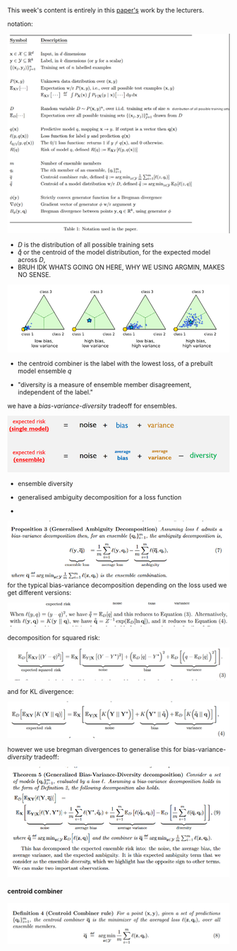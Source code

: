 This week's content is entirely in this [paper's](https://jmlr.org/papers/volume24/23-0041/23-0041.pdf) work by the lecturers.

notation:

![](misc/Pasted%20image%2020240504220623.png)

 - $D$ is the distribution of all possible training sets
 - $\mathring{q}$ or the centroid of the model distribution, for the expected model across $D$, 
 - BRUH IDK WHATS GOING ON HERE, WHY WE USING ARGMIN, MAKES NO SENSE.

![](misc/Pasted%20image%2020240505003714.png)

 - the centroid combiner is the label with the lowest loss, of a prebuilt model ensemble $q$

- "diversity is a measure of ensemble member disagreement, independent of the label."

we have a *bias-variance-diversity* tradeoff for ensembles.


![](misc/Pasted%20image%2020240504201424.png)

- ensemble diversity


- generalised ambiguity decomposition for a loss function
- 
![](misc/Pasted%20image%2020240505001156.png)
for the typical bias-variance decomposition depending on the loss used we get different versions:

![](misc/Pasted%20image%2020240504235940.png)

decomposition for squared risk:

![](misc/Pasted%20image%2020240505000011.png)

and for KL divergence:

![](misc/Pasted%20image%2020240505000048.png)

however we use bregman divergences to generalise this for bias-variance-*diversity* tradeoff:

![](misc/Pasted%20image%2020240505001232.png)

#### centroid combiner

![](misc/Pasted%20image%2020240505000327.png)



